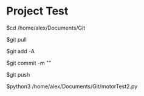 # Project Test
$cd /home/alex/Documents/Git

$git pull

$git add -A

$git commit -m ""

$git push

$python3 /home/alex/Documents/Git/motorTest2.py
